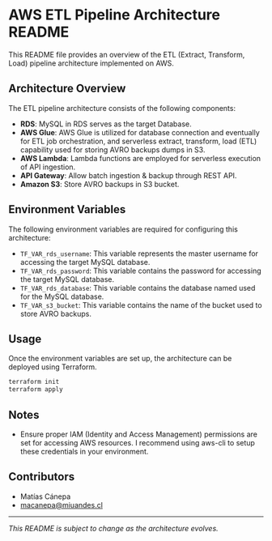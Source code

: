 # AWS ETL Pipeline Architecture README

This README file provides an overview of the ETL (Extract, Transform, Load) pipeline architecture implemented on AWS.

## Architecture Overview

The ETL pipeline architecture consists of the following components:

+ **RDS**: MySQL in RDS serves as the target Database.
+ **AWS Glue**: AWS Glue is utilized for database connection and eventually for ETL job orchestration, and serverless extract, transform, load (ETL) capability used for storing AVRO backups dumps in S3.
+ **AWS Lambda**: Lambda functions are employed for serverless execution of API ingestion.
+ **API Gateway**: Allow batch ingestion & backup through REST API.
+ **Amazon S3**: Store AVRO backups in S3 bucket.

## Environment Variables

The following environment variables are required for configuring this architecture:

- `TF_VAR_rds_username`: This variable represents the master username for accessing the target MySQL database.
- `TF_VAR_rds_password`: This variable contains the password for accessing the target MySQL database.
- `TF_VAR_rds_database`: This variable contains the database named used for the MySQL database.
- `TF_VAR_s3_bucket`: This variable contains the name of the bucket used to store AVRO backups.

## Usage

Once the environment variables are set up, the architecture can be deployed using Terraform.

```bash
terraform init
terraform apply
```

## Notes

- Ensure proper IAM (Identity and Access Management) permissions are set for accessing AWS resources. I recommend using aws-cli to setup these credentials in your environment.

## Contributors

- Matías Cánepa
- macanepa@miuandes.cl


---
*This README is subject to change as the architecture evolves.*